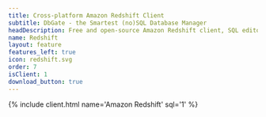 ```yaml
---
title: Cross-platform Amazon Redshift Client
subtitle: DbGate - the Smartest (no)SQL Database Manager
headDescription: Free and open-source Amazon Redshift client, SQL editor and database manager. Desktop app in Linux, Windows, MacOS and web app in Docker.
name: Redshift
layout: feature
features_left: true
icon: redshift.svg
order: 7
isClient: 1
download_button: true
---
```


{% include client.html name='Amazon Redshift' sql='1' %}
